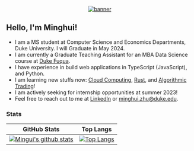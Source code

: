 <p align="center">
  <a href="https://navendu.me"><img src="https://pbs.twimg.com/profile_banners/1416121751843475456/1651700284/1500x500"(https://pbs.twimg.com/profile_banners/1416121751843475456/1651700284/1500x500) alt="banner" href=""></a>
  </br>
</p>


## Hello, I'm Minghui! 

* I am a MS student at Computer Science and Economics Departments, Duke University. I will Graduate in May 2024.
* I am currently a Graduate Teaching Assistant for an MBA Data Science course at [Duke Fuqua](https://www.fuqua.duke.edu/).
* I have experience in build web applications in TypeScript (JavaScript), and Python.
* I am learning new stuffs now: [Cloud Computing](https://noahgift.github.io/cloud-data-analysis-at-scale/syllabus), [Rust](https://doc.rust-lang.org/book/), and [Algorithmic Trading](https://math.duke.edu/courses/introduction-algorithmic-trading-financial-data-and-modeling)!
* I am actively seeking for internship opportunities at summer 2023!
* Feel free to reach out to me at [LinkedIn](https://www.linkedin.com/in/zhuminghui17/) or minghui.zhu@duke.edu.

<!-- ![image](https://pbs.twimg.com/profile_banners/1416121751843475456/1651700284/1500x500) -->


### Stats

GitHub Stats               |  Top Langs
:-------------------------:|:-------------------------:
[![Mingui's github stats](https://github-readme-stats.vercel.app/api?username=zhuminghui17&show_icon=true&theme=dark)](https://github.com/zhuminghui17) |  [![Top Langs](https://github-readme-stats.vercel.app/api/top-langs/?username=zhuminghui17&layout=compact&theme=light)](https://github.com/anuraghazra/github-readme-stats)


